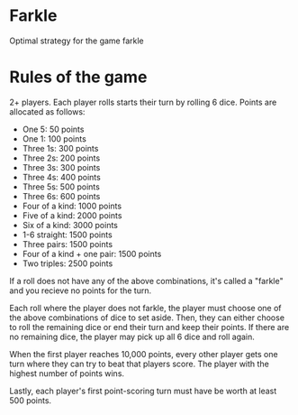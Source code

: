 # Farkle
Optimal strategy for the game farkle

# Rules of the game
2+ players. Each player rolls starts their turn by rolling 6 dice. Points are allocated as follows:
* One 5: 50 points
* One 1: 100 points
* Three 1s: 300 points
* Three 2s: 200 points
* Three 3s: 300 points
* Three 4s: 400 points
* Three 5s: 500 points
* Three 6s: 600 points
* Four of a kind: 1000 points
* Five of a kind: 2000 points
* Six of a kind: 3000 points
* 1-6 straight: 1500 points
* Three pairs: 1500 points
* Four of a kind + one pair: 1500 points
* Two triples: 2500 points

If a roll does not have any of the above combinations, it's called a "farkle" and you recieve no points
for the turn. 

Each roll where the player does not farkle, the player must choose one of the above combinations of dice to set aside. Then, they can either choose to roll the remaining dice or end their turn and keep their points. If there are no remaining dice, the player may pick up all 6 dice and roll again.

When the first player reaches 10,000 points, every other player gets one turn where they can try to beat that players score. The player with the highest number of points wins.

Lastly, each player's first point-scoring turn must have be worth at least 500 points.
